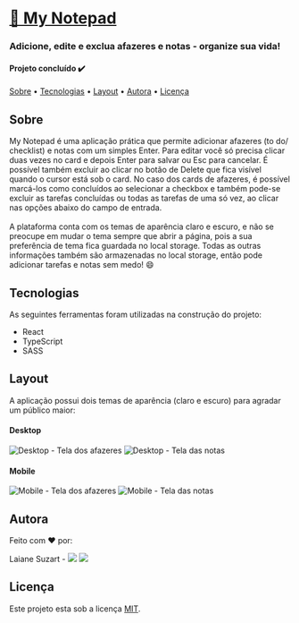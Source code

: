 # [📝 My Notepad](https://mynotepad.vercel.app/)
### Adicione, edite e exclua afazeres e notas - organize sua vida!

#### Projeto concluído ✔️

[Sobre](#sobre) • [Tecnologias](#tecnologias) • [Layout](#layout) • [Autora](#autora) • [Licença](#licença)

## Sobre
My Notepad é uma aplicação prática que permite adicionar afazeres (to do/ checklist) e notas com um simples Enter. Para editar você só precisa clicar duas vezes no card e depois Enter para salvar ou Esc para cancelar. É possível também excluir ao clicar no botão de Delete que fica visível quando o cursor está sob o card. No caso dos cards de afazeres, é possível marcá-los como concluídos ao selecionar a checkbox e também pode-se excluir as tarefas concluídas ou todas as tarefas de uma só vez, ao clicar nas opções abaixo do campo de entrada.\
\
A plataforma conta com os temas de aparência claro e escuro, e não se preocupe em mudar o tema sempre que abrir a página, pois a sua preferência de tema fica guardada no local storage. Todas as outras informações também são armazenadas no local storage, então pode adicionar tarefas e notas sem medo! 😄

## Tecnologias
As seguintes ferramentas foram utilizadas na construção do projeto:

* React
* TypeScript
* SASS

## Layout
A aplicação possui dois temas de aparência (claro e escuro) para agradar um público maior:
#### Desktop
![Desktop - Tela dos afazeres](https://i.imgur.com/YTz4YW8.png)
![Desktop - Tela das notas](https://i.imgur.com/WHU8Z6t.png)
#### Mobile
![Mobile - Tela dos afazeres](https://i.imgur.com/O5BqzPk.png)
![Mobile - Tela das notas](https://i.imgur.com/0ZSdQTr.png)

## Autora
Feito com ❤️ por:

Laiane Suzart - <a href="https://www.linkedin.com/in/laianesuzart/" target="_blank"><img src="https://img.shields.io/badge/-LinkedIn-%230077B5?style=for-the-badge&logo=linkedin&logoColor=white" target="_blank"></a> 
<a href="https://github.com/laianesuzart" target="_blank"><img src="https://img.shields.io/badge/GitHub-100000?style=for-the-badge&logo=github&logoColor=white" target="_blank"></a>

## Licença
Este projeto esta sob a licença [MIT](https://choosealicense.com/licenses/mit/).